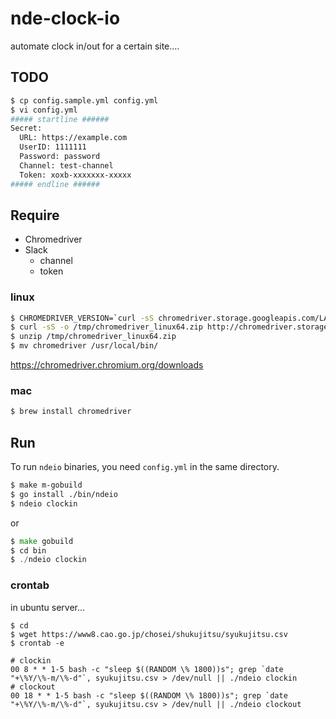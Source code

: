# nde-clock-io

automate clock in/out for a certain site....

## TODO

```bash
$ cp config.sample.yml config.yml
$ vi config.yml
##### startline ######
Secret:
  URL: https://example.com
  UserID: 1111111
  Password: password
  Channel: test-channel
  Token: xoxb-xxxxxxx-xxxxx
##### endline ######
```

## Require
- Chromedriver
- Slack
  - channel
  - token

### linux
```bash
$ CHROMEDRIVER_VERSION=`curl -sS chromedriver.storage.googleapis.com/LATEST_RELEASE`
$ curl -sS -o /tmp/chromedriver_linux64.zip http://chromedriver.storage.googleapis.com/$CHROMEDRIVER_VERSION/chromedriver_linux64.zip
$ unzip /tmp/chromedriver_linux64.zip
$ mv chromedriver /usr/local/bin/
```

https://chromedriver.chromium.org/downloads

### mac
```bash
$ brew install chromedriver
```

## Run

To run `ndeio` binaries, you need `config.yml` in the same directory.

```bash
$ make m-gobuild
$ go install ./bin/ndeio
$ ndeio clockin
```

or
```go
$ make gobuild
$ cd bin
$ ./ndeio clockin
```

### crontab
in ubuntu server...

```
$ cd
$ wget https://www8.cao.go.jp/chosei/shukujitsu/syukujitsu.csv
$ crontab -e

# clockin
00 8 * * 1-5 bash -c "sleep $((RANDOM \% 1800))s"; grep `date "+\%Y/\%-m/\%-d"`, syukujitsu.csv > /dev/null || ./ndeio clockin
# clockout
00 18 * * 1-5 bash -c "sleep $((RANDOM \% 1800))s"; grep `date "+\%Y/\%-m/\%-d"`, syukujitsu.csv > /dev/null || ./ndeio clockout
```
